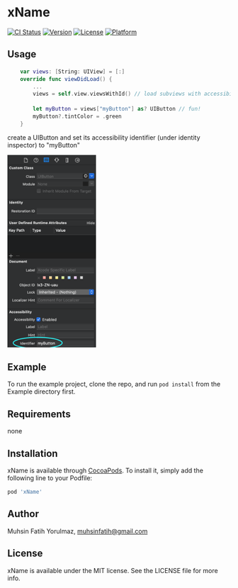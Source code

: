 # xName

[![CI Status](https://img.shields.io/travis/muhsinfatih@gmail.com/xName.svg?style=flat)](https://travis-ci.org/muhsinfatih@gmail.com/xName)
[![Version](https://img.shields.io/cocoapods/v/xName.svg?style=flat)](https://cocoapods.org/pods/xName)
[![License](https://img.shields.io/cocoapods/l/xName.svg?style=flat)](https://cocoapods.org/pods/xName)
[![Platform](https://img.shields.io/cocoapods/p/xName.svg?style=flat)](https://cocoapods.org/pods/xName)


## Usage

```swift
    var views: [String: UIView] = [:]
    override func viewDidLoad() {
        ...
        views = self.view.viewsWithId() // load subviews with accessibility id

        let myButton = views["myButton"] as? UIButton // fun!
        myButton?.tintColor = .green
    }
```
create a UIButton and set its accessibility identifier (under identity inspector) to "myButton"  

<img src="images/accessibilityIdentifier.png" width="200">

## Example

To run the example project, clone the repo, and run `pod install` from the Example directory first.

## Requirements
none
## Installation

xName is available through [CocoaPods](https://cocoapods.org). To install
it, simply add the following line to your Podfile:

```ruby
pod 'xName'
```

## Author

Muhsin Fatih Yorulmaz, muhsinfatih@gmail.com

## License

xName is available under the MIT license. See the LICENSE file for more info.
